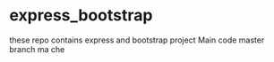 # express_bootstrap
these repo contains express and bootstrap project
Main code master branch ma che

